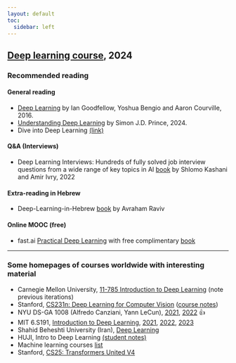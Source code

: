 ```yaml
---
layout: default
toc:
  sidebar: left
---
```


## [Deep learning course](/suppl/dl/2024/dl2024/), 2024

### Recommended reading

#### General reading

* [Deep Learning](https://www.deeplearningbook.org/) by Ian Goodfellow, Yoshua Bengio and Aaron Courville, 2016.
* [Understanding Deep Learning](https://udlbook.github.io/udlbook/) by Simon J.D. Prince, 2024.
* Dive into Deep Learning [(link)](https://d2l.ai/)

#### Q&A (Interviews)

* Deep Learning Interviews: Hundreds of fully solved job interview questions from a wide range of key topics in AI [book](https://arxiv.org/abs/2201.00650) by Shlomo Kashani and Amir Ivry, 2022

#### Extra-reading in Hebrew

* Deep-Learning-in-Hebrew [book](https://github.com/AvrahamRaviv/Deep-Learning-in-Hebrew) by Avraham Raviv

#### Online MOOC (free)
* fast.ai [Practical Deep Learning](https://course.fast.ai/) with free complimentary [book](https://github.com/fastai/fastbook)


---

### Some homepages of courses worldwide with interesting material
* Carnegie Mellon University, [11-785 Introduction to Deep Learning](https://deeplearning.cs.cmu.edu/) (note previous iterations)
* Stanford, [CS231n: Deep Learning for Computer Vision](http://cs231n.stanford.edu/) ([course notes](https://cs231n.github.io/))
* NYU DS-GA 1008 (Alfredo Canziani, Yann LeCun), [2021](https://atcold.github.io/NYU-DLSP21/), [2022](https://atcold.github.io/NYU-DLFL22/) :+1:
* MIT 6.S191, [Introduction to Deep Learning](http://introtodeeplearning.com/), [2021](http://introtodeeplearning.com/2021/index.html), [2022](http://introtodeeplearning.com/2022/index.html), [2023](http://introtodeeplearning.com/2023/index.html)
* Shahid Beheshti University (Iran), [Deep Learning](https://hhaji.github.io/Deep-Learning/)
* HUJI, Intro to Deep Learning [(student notes)](https://github.com/Hadar933/Intro-to-Deep-Learning/) 
* Machine learning courses [list](https://github.com/Developer-Y/cs-video-courses?tab=readme-ov-file#machine-learning)
* Stanford, [CS25: Transformers United V4](https://web.stanford.edu/class/cs25/)
